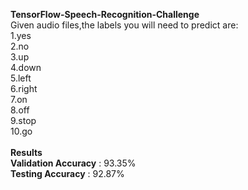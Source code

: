 <b>TensorFlow-Speech-Recognition-Challenge</b><br>
Given audio files,the labels you will need to predict are:<br>
1.yes<br>
2.no<br>
3.up<br>
4.down<br>
5.left<br>
6.right<br>
7.on<br>
8.off<br>
9.stop<br>
10.go<br>
<br>
<b>Results</b><br>
<b>Validation Accuracy</b> : 93.35%<br>
<b>Testing Accuracy</b> : 92.87%<br>

